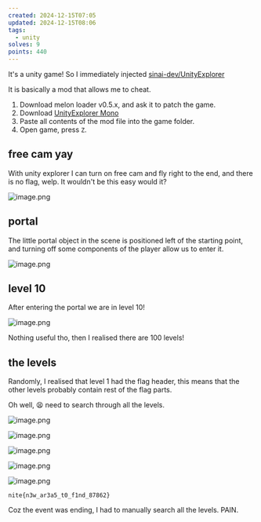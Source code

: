 ```yaml
---
created: 2024-12-15T07:05
updated: 2024-12-15T08:06
tags:
  - unity
solves: 9
points: 440
---
```


It's a unity game! So I immediately injected [sinai-dev/UnityExplorer](https://github.com/sinai-dev/UnityExplorer?tab=readme-ov-file)

It is basically a mod that allows me to cheat.

1. Download melon loader v0.5.x, and ask it to patch the game.
2. Download [UnityExplorer Mono](https://github.com/sinai-dev/UnityExplorer/releases/latest/download/UnityExplorer.MelonLoader.Mono.zip)
3. Paste all contents of the mod file into the game folder.
4. Open game, press `Z`.
## free cam yay

With unity explorer I can turn on free cam and fly right to the end, and there is no flag, welp.
It wouldn't be this easy would it?

![image.png](https://res.cloudinary.com/kumonochisanaka/image/upload/v1734264454/2024/12/2b1f5249d1fe07eb662eac308938cf7a.png)

## portal

The little portal object in the scene is positioned left of the starting point, and turning off some components of the player allow us to enter it.

![image.png](https://res.cloudinary.com/kumonochisanaka/image/upload/v1734264506/2024/12/9f904825f2d3443b2eefde404ec29978.png)

## level 10

After entering the portal we are in level 10!

![image.png](https://res.cloudinary.com/kumonochisanaka/image/upload/v1734264551/2024/12/b5db9e2f2f2e162a10173b9a4ff17d8a.png)

Nothing useful tho, then I realised there are 100 levels!
## the levels

Randomly, I realised that level 1 had the flag header, this means that the other levels probably contain rest of the flag parts.

Oh well, 😫 need to search through all the levels.

![image.png](https://res.cloudinary.com/kumonochisanaka/image/upload/v1734264600/2024/12/6d319cb52185c64d96d2473c51ae6fa3.png)

![image.png](https://res.cloudinary.com/kumonochisanaka/image/upload/v1734264607/2024/12/889dd3e8546a4af0bb556b09f152e1ff.png)

![image.png](https://res.cloudinary.com/kumonochisanaka/image/upload/v1734264613/2024/12/f5eb4d1ae4b23b4bed142008622dc21e.png)

![image.png](https://res.cloudinary.com/kumonochisanaka/image/upload/v1734264621/2024/12/018f15b51fe11e43ed8ae0ba71df021b.png)

![image.png](https://res.cloudinary.com/kumonochisanaka/image/upload/v1734264356/2024/12/c8a5e1bdd104323bc39631e039f51856.png)

```flag
nite{n3w_ar3a5_t0_f1nd_87862}
```

Coz the event was ending, I had to manually search all the levels. PAIN.
